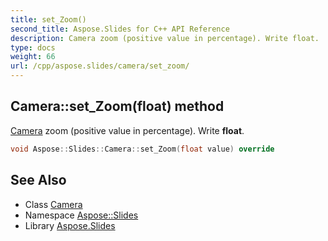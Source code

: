 ```yaml
---
title: set_Zoom()
second_title: Aspose.Slides for C++ API Reference
description: Camera zoom (positive value in percentage). Write float.
type: docs
weight: 66
url: /cpp/aspose.slides/camera/set_zoom/
---
```

## Camera::set_Zoom(float) method


[Camera](../) zoom (positive value in percentage). Write **float**.

```cpp
void Aspose::Slides::Camera::set_Zoom(float value) override
```

## See Also

* Class [Camera](./)
* Namespace [Aspose::Slides](../)
* Library [Aspose.Slides](../../)